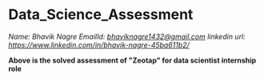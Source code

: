 # Data_Science_Assessment

*Name: Bhavik Nagre*
*EmailId: bhaviknagre1432@gmail.com*
*linkedin url: https://www.linkedin.com/in/bhavik-nagre-45ba611b2/*


**Above is the solved assessment of "Zeotap" for data scientist internship role**
